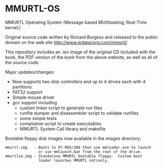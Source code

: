 # MMURTL-OS
MMURTL Operating System (Message based MUltitasking, Real-Time kerneL)

Original source code written by Richard Burgess and released to the public
domain on the web site http://www.ipdatacorp.com/mmurtl/

This repository includes an .iso image of the original CD included with
the book, the PDF version of the book from the above website, as well as
all of the source code.

Major updates/changes:

* Now supports two disk controllers and up to 4 drives each with 4 partitions.
* FAT32 support 
* Simple mouse driver
* gcc support including
	- custom linker script to generate run files
	- runfile dumper and disassembler script to validate runfiles
	- some simple tests
	- compliation script to create executables
	- MMURTL System Call library and makefile

Bootable floppy disk images now available in the images directory.

    mmurtl.img   - Boots to PC-MOS/386 then use mmloader.exe to launch
                   or use mmlaunch.bat from the root of the drive.
    mmurtlsa.img - Standalone MMURTL bootable floppy.  Custom boot
                   loader launches MMURTL natively.
